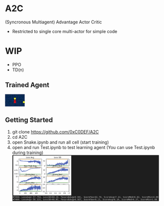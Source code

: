 # A2C
(Syncronous Multiagent) Advantage Actor Critic  
* Restricted to single core multi-actor for simple code

# WIP
* PPO
* TD(n)

## Trained Agent  
![Snake GIF](https://raw.githubusercontent.com/0xC0DEF/A2C/master/snake.gif)  

## Getting Started  
1. git clone https://github.com/0xC0DEF/A2C  
2. cd A2C  
3. open Snake.ipynb and run all cell (start training)  
4. open and run Test.ipynb to test learning agent (You can use Test.ipynb during training)  
![Training Visualization](https://raw.githubusercontent.com/0xC0DEF/A2C/master/visualization.png)  
